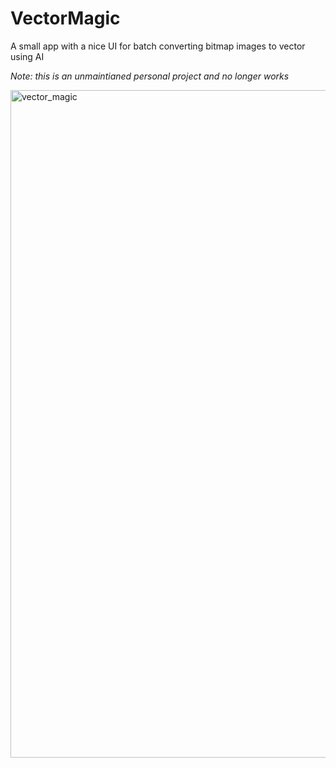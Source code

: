# VectorMagic
A small app with a nice UI for batch converting bitmap images to vector using AI

*Note: this is an unmaintianed personal project and no longer works*

<img width="1068" alt="vector_magic" src="https://github.com/user-attachments/assets/b026c5df-4fd6-4da5-9971-dac3d6708152">
